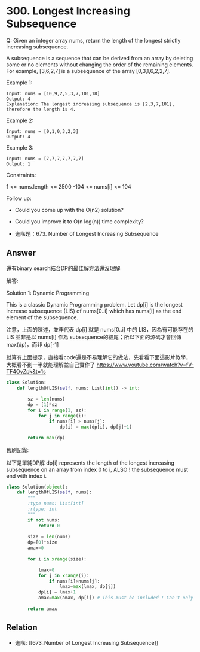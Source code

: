 # 300. Longest Increasing Subsequence
Q: Given an integer array nums, return the length of the longest strictly increasing subsequence.

A subsequence is a sequence that can be derived from an array by deleting some or no elements without changing the order of the remaining elements. For example, [3,6,2,7] is a subsequence of the array [0,3,1,6,2,2,7].

 
Example 1:
```
Input: nums = [10,9,2,5,3,7,101,18]
Output: 4
Explanation: The longest increasing subsequence is [2,3,7,101], therefore the length is 4.
```
Example 2:
```
Input: nums = [0,1,0,3,2,3]
Output: 4
```
Example 3:
```
Input: nums = [7,7,7,7,7,7,7]
Output: 1
```

Constraints:

1 <= nums.length <= 2500
-104 <= nums[i] <= 104
 

Follow up:

* Could you come up with the O(n2) solution?
* Could you improve it to O(n log(n)) time complexity?

* 進階題：673. Number of Longest Increasing Subsequence

## Answer
還有binary search結合DP的最佳解方法還沒理解

解答:

Solution 1: Dynamic Programming

This is a classic Dynamic Programming problem.
Let dp[i] is the longest increase subsequence (LIS) of nums[0..i] which has nums[i] as the end element of the subsequence.

注意，上面的陳述，並非代表 dp[i] 就是 nums[0..i] 中的 LIS，因為有可能存在的 LIS 並非是以 nums[i] 作為 subsequence的結尾；所以下面的源碼才會回傳 max(dp)，而非 dp[-1]

就算有上面提示，直接看code還是不易理解它的做法，先看看下面這影片教學，大概看不到一半就能理解並自己實作了
https://www.youtube.com/watch?v=fV-TF4OvZpk&t=1s

```python 3
class Solution:
    def lengthOfLIS(self, nums: List[int]) -> int:
            
        sz = len(nums)
        dp = [1]*sz
        for i in range(1, sz):
            for j in range(i):
                if nums[i] > nums[j]:
                    dp[i] = max(dp[i], dp[j]+1)

        return max(dp)
```


舊刷記錄:

以下是單純DP解
dp[i] represents the length of the longest increasing subsequence on an array from index 0 to i, ALSO ! the subsequence must end with index i.

```python
class Solution(object):
    def lengthOfLIS(self, nums):
        """
        :type nums: List[int]
        :rtype: int
        """
        if not nums:
            return 0
        
        size = len(nums)
        dp=[0]*size
        amax=0
        
        for i in xrange(size):

            lmax=0
            for j in xrange(i):
                if nums[i]>nums[j]:
                    lmax=max(lmax, dp[j])
            dp[i] = lmax+1
            amax=max(amax, dp[i]) # This must be included ! Can't only return dp[-1] as answer 
            
        return amax  
```

## Relation
- 進階: [[673_Number of Longest Increasing Subsequence]]
